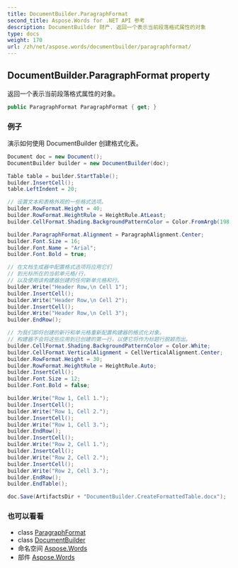 ```yaml
---
title: DocumentBuilder.ParagraphFormat
second_title: Aspose.Words for .NET API 参考
description: DocumentBuilder 财产. 返回一个表示当前段落格式属性的对象
type: docs
weight: 170
url: /zh/net/aspose.words/documentbuilder/paragraphformat/
---
```

## DocumentBuilder.ParagraphFormat property

返回一个表示当前段落格式属性的对象。

```csharp
public ParagraphFormat ParagraphFormat { get; }
```

### 例子

演示如何使用 DocumentBuilder 创建格式化表。

```csharp
Document doc = new Document();
DocumentBuilder builder = new DocumentBuilder(doc);

Table table = builder.StartTable();
builder.InsertCell();
table.LeftIndent = 20;

// 设置文本和表格外观的一些格式选项。
builder.RowFormat.Height = 40;
builder.RowFormat.HeightRule = HeightRule.AtLeast;
builder.CellFormat.Shading.BackgroundPatternColor = Color.FromArgb(198, 217, 241);

builder.ParagraphFormat.Alignment = ParagraphAlignment.Center;
builder.Font.Size = 16;
builder.Font.Name = "Arial";
builder.Font.Bold = true;

// 在文档生成器中配置格式选项将应用它们
// 到光标所在的当前单元格/行，
// 以及使用该构建器创建的任何新单元格和行。
builder.Write("Header Row,\n Cell 1");
builder.InsertCell();
builder.Write("Header Row,\n Cell 2");
builder.InsertCell();
builder.Write("Header Row,\n Cell 3");
builder.EndRow();

// 为我们即将创建的新行和单元格重新配置构建器的格式化对象。
// 构建器不会将这些应用到已创建的第一行，以便它将作为标题行脱颖而出。
builder.CellFormat.Shading.BackgroundPatternColor = Color.White;
builder.CellFormat.VerticalAlignment = CellVerticalAlignment.Center;
builder.RowFormat.Height = 30;
builder.RowFormat.HeightRule = HeightRule.Auto;
builder.InsertCell();
builder.Font.Size = 12;
builder.Font.Bold = false;

builder.Write("Row 1, Cell 1.");
builder.InsertCell();
builder.Write("Row 1, Cell 2.");
builder.InsertCell();
builder.Write("Row 1, Cell 3.");
builder.EndRow();
builder.InsertCell();
builder.Write("Row 2, Cell 1.");
builder.InsertCell();
builder.Write("Row 2, Cell 2.");
builder.InsertCell();
builder.Write("Row 2, Cell 3.");
builder.EndRow();
builder.EndTable();

doc.Save(ArtifactsDir + "DocumentBuilder.CreateFormattedTable.docx");
```

### 也可以看看

* class [ParagraphFormat](../../paragraphformat/)
* class [DocumentBuilder](../)
* 命名空间 [Aspose.Words](../../documentbuilder/)
* 部件 [Aspose.Words](../../../)


